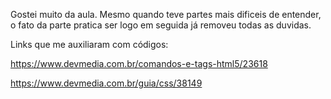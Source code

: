 Gostei muito da aula. Mesmo quando teve partes mais dificeis de entender, o fato da parte pratica ser logo em seguida já removeu todas as duvidas.

Links que me auxiliaram com códigos:

https://www.devmedia.com.br/comandos-e-tags-html5/23618

https://www.devmedia.com.br/guia/css/38149